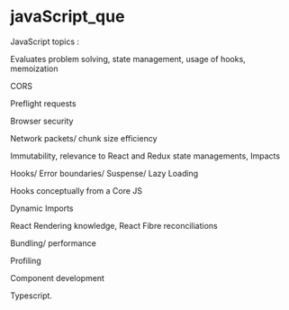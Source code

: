 # javaScript_que


JavaScript topics :

Evaluates problem solving, state management, usage of hooks, memoization 

CORS

Preflight requests

Browser security

Network packets/ chunk size efficiency

Immutability, relevance to React and Redux state managements, Impacts

Hooks/ Error boundaries/ Suspense/ Lazy Loading

Hooks conceptually from a Core JS 

Dynamic Imports

React Rendering knowledge, React Fibre reconciliations

Bundling/ performance

Profiling

Component development

Typescript.

